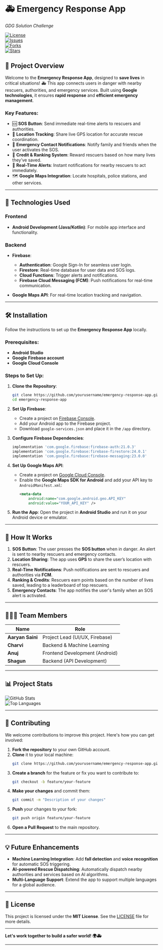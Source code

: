 
# 🚑 **Emergency Response App**  
*GDG Solution Challenge*

[![License](https://img.shields.io/badge/License-MIT-blue.svg)](https://opensource.org/licenses/MIT)  
[![Issues](https://img.shields.io/github/issues/yourusername/emergency-response-app)](https://github.com/yourusername/emergency-response-app/issues)  
[![Forks](https://img.shields.io/github/forks/yourusername/emergency-response-app)](https://github.com/yourusername/emergency-response-app/network)  
[![Stars](https://img.shields.io/github/stars/yourusername/emergency-response-app)](https://github.com/yourusername/emergency-response-app/stargazers)

## 📖 **Project Overview**  
Welcome to the **Emergency Response App**, designed to **save lives** in critical situations! 🚑 This app connects users in danger with nearby rescuers, authorities, and emergency services. Built using **Google technologies**, it ensures **rapid response** and **efficient emergency management**.

### Key Features:
- 🆘 **SOS Button**: Send immediate real-time alerts to rescuers and authorities.
- 📍 **Location Tracking**: Share live GPS location for accurate rescue coordination.
- 🚨 **Emergency Contact Notifications**: Notify family and friends when the user activates the SOS.
- 🏅 **Credit & Ranking System**: Reward rescuers based on how many lives they’ve saved.
- 📲 **Real-Time Alerts**: Instant notifications for nearby rescuers to act immediately.
- 🗺️ **Google Maps Integration**: Locate hospitals, police stations, and other services.

---

## 🚀 **Technologies Used**

### **Frontend**
- **Android Development (Java/Kotlin)**: For mobile app interface and functionality.
  
### **Backend**
- **Firebase**:
  - **Authentication**: Google Sign-In for seamless user login.
  - **Firestore**: Real-time database for user data and SOS logs.
  - **Cloud Functions**: Trigger alerts and notifications.
  - **Firebase Cloud Messaging (FCM)**: Push notifications for real-time communication.
  
- **Google Maps API**: For real-time location tracking and navigation.

---

## 🛠 **Installation**

Follow the instructions to set up the **Emergency Response App** locally.

### **Prerequisites**:
- **Android Studio**
- **Google Firebase account**
- **Google Cloud Console**

### **Steps to Set Up**:

1. **Clone the Repository**:
   ```bash
   git clone https://github.com/yourusername/emergency-response-app.git
   cd emergency-response-app
   ```

2. **Set Up Firebase**:
   - Create a project on [Firebase Console](https://console.firebase.google.com/).
   - Add your Android app to the Firebase project.
   - Download `google-services.json` and place it in the `/app` directory.

3. **Configure Firebase Dependencies**:
   ```gradle
   implementation 'com.google.firebase:firebase-auth:21.0.3'
   implementation 'com.google.firebase:firebase-firestore:24.0.1'
   implementation 'com.google.firebase:firebase-messaging:23.0.0'
   ```

4. **Set Up Google Maps API**:
   - Create a project on [Google Cloud Console](https://console.cloud.google.com/).
   - Enable the **Google Maps SDK for Android** and add your API key to `AndroidManifest.xml`:
     ```xml
     <meta-data
         android:name="com.google.android.geo.API_KEY"
         android:value="YOUR_API_KEY" />
     ```

5. **Run the App**:
   Open the project in **Android Studio** and run it on your Android device or emulator.

---

## 💬 **How It Works**

1. **SOS Button**: The user presses the **SOS button** when in danger. An alert is sent to nearby rescuers and emergency contacts.
2. **Location Sharing**: The app uses **GPS** to share the user’s location with rescuers.
3. **Real-Time Notifications**: Push notifications are sent to rescuers and authorities via **FCM**.
4. **Ranking & Credits**: Rescuers earn points based on the number of lives saved, leading to a leaderboard of top rescuers.
5. **Emergency Contacts**: The app notifies the user's family when an SOS alert is activated.

---

## 🧑‍🤝‍🧑 **Team Members**

| Name          | Role                        |
| ------------- | --------------------------- |
| **Aaryan Saini** | Project Lead (UI/UX, Firebase) |
| **Charvi**      | Backend & Machine Learning    |
| **Anuj**        | Frontend Development (Android) |
| **Shagun**      | Backend (API Development)     |

---

## 📊 **Project Stats**

![GitHub Stats](https://github-readme-stats.vercel.app/api?username=yourusername&show_icons=true&hide_title=true&count_private=true&theme=radical)  
![Top Languages](https://github-readme-stats.vercel.app/api/top-langs/?username=yourusername&layout=compact&hide_title=true&theme=radical)

---

## 📝 **Contributing**

We welcome contributions to improve this project. Here's how you can get involved:

1. **Fork the repository** to your own GitHub account.
2. **Clone** it to your local machine:
   ```bash
   git clone https://github.com/yourusername/emergency-response-app.git
   ```
3. **Create a branch** for the feature or fix you want to contribute to:
   ```bash
   git checkout -b feature/your-feature
   ```
4. **Make your changes** and commit them:
   ```bash
   git commit -m "Description of your changes"
   ```
5. **Push** your changes to your fork:
   ```bash
   git push origin feature/your-feature
   ```
6. **Open a Pull Request** to the main repository.

---

## 💡 **Future Enhancements**

- **Machine Learning Integration**: Add **fall detection** and **voice recognition** for automatic SOS triggering.
- **AI-powered Rescue Dispatching**: Automatically dispatch nearby authorities and services based on AI algorithms.
- **Multi-Language Support**: Extend the app to support multiple languages for a global audience.

---

## 📝 **License**

This project is licensed under the **MIT License**. See the [LICENSE](LICENSE) file for more details.

---

**Let's work together to build a safer world! 🌍🚑**

---

